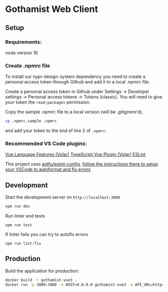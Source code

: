 # Gothamist Web Client

## Setup

### Requirements:
node version 16

### Create .npmrc file

To install our nypr-design-system dependency you need to create a personal access token through Github and add it to a local .npmrc file.

Create a personal access token in Github under Settings -> Developer settings -> Personal access tokens -> Tokens (classic). You will need to give your token the `read:packages` permission.

Copy the sample .npmrc file to a local version (will be .gitignore'd),
```bash
cp .npmrc.sample .npmrc
```
and add your token to the end of line 2 of `.npmrc`.

### Recommended VS Code plugins:
[Vue Language Features (Volar)](https://marketplace.visualstudio.com/items?itemName=johnsoncodehk.volar)
[TypeScript Vue Plugin (Volar)](https://marketplace.visualstudio.com/items?itemName=Vue.vscode-typescript-vue-plugin)
[ESLint](https://marketplace.visualstudio.com/items?itemName=dbaeumer.vscode-eslint)

This project uses [antfu/eslint-config](https://github.com/antfu/eslint-config), [follow the instructions there to setup your VSCode to autoformat and fix errors](https://github.com/antfu/eslint-config#vs-code-support-auto-fix)

## Development

Start the development server on `http://localhost:3000`

```bash
npm run dev
```

Run linter and tests

```
npm run test
```

If linter fails you can try to autofix errors

```
npm run lint:fix
```

## Production

Build the application for production:

```bash
docker build -t gothamist-vue3 .
docker run -p 3000:3000 -e HOST=0.0.0.0 gothamist-vue3 -e API_URL=https://api.demo2.wnyc.net
```
